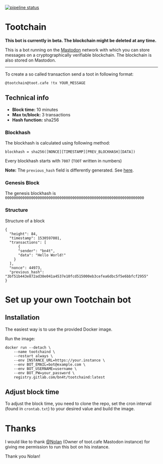 [![pipeline status](https://gitlab.com/bn4t/tootchaind/badges/master/pipeline.svg)](https://gitlab.com/bn4t/tootchaind/commits/master)

# Tootchain

**This bot is currently in beta. The blockchain might be deleted at any time.**

This is a bot running on the [Mastodon](https://joinmastadon.org) network with which you can store messages on a cryptographically verifiable blockchain.
The blockchain is also stored on Mastodon.

___
To create a so called transaction send a toot in following format:

`@tootchain@toot.cafe !tx YOUR_MESSAGE`


## Technical info

- **Block time:** 10 minutes
- **Max tx/block:** 3 transactions
- **Hash function:** sha256

### Blockhash

The blockhash is calculated using following method:
````
blockhash = sha256([NONCE][TIMESTAMP][PREV_BLOCKHASH][DATA])
````

Every blockhash starts with `7007` (`TOOT` written in numbers)

**Note:** The `previous_hash` field is differently generated. See [here](https://gitlab.com/bn4t/tootchaind/blob/master/tootchaind.py#L195).

### Genesis Block

The genesis blockhash is `0000000000000000000000000000000000000000000000000000000000000000`

### Structure

Structure of a block

````
{
  "height": 84,
  "timestamp": 1530597001,
  "transactions": [
      {
      "sender": "bn4t",
      "data": "Hello World!"
    }
  ],
  "nonce": 44973,
  "previous_hash": "3bf51b443e872ad38e041a4537e10fcd515000eb3cefea6dbc5f5e6bbfcf2955"
}
````

# Set up your own Tootchain bot

## Installation

The easiest way is to use the provided Docker image.

Run the image:

````
docker run --detach \
    --name tootchaind \
    --restart always \
    --env INSTANCE_URL=https://your.instance \
    --env BOT_EMAIL=bot@example.com \
    --env BOT_USERNAME=username \
    --env BOT_PW=your_password \
    registry.gitlab.com/bn4t/tootchaind:latest
````

## Adjust block time

To adjust the block time, you need to clone the repo, 
set the cron interval (found in `crontab.txt`) to your desired value and build the image.


# Thanks

I would like to thank [@Nolan](https://toot.cafe/@nolan) (Owner of toot.cafe Mastodon instance) for giving me permission to run this bot on his instance.

Thank you Nolan!
